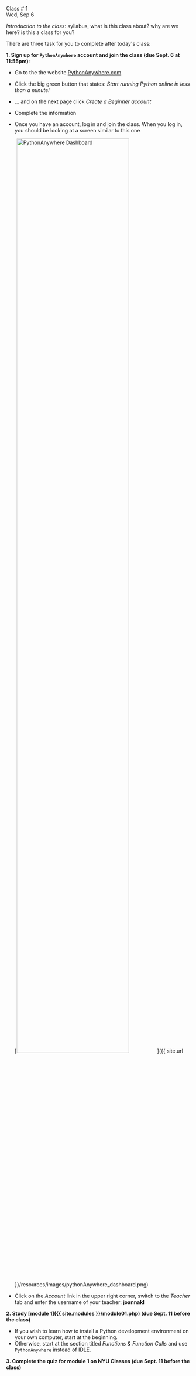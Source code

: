 

<div class="lecture1">



<div class="column_date">
<p markdown="block">

Class # 1 <br> 
Wed, Sep 6 

</p>
</div>



<div class="column_materials" >
<p markdown="block">

*Introduction to the class*: syllabus, what is this class about? why are we here? is this a class for you?<br>

</p>
</div>



<div class="column_assign">
<p markdown="block">

There are three task for you to complete after today's class: 

**1. Sign up for `PythonAnywhere` account and join the class (due Sept. 6 at 11:55pm)**:

* Go to the the website [PythonAnywhere.com](https://www.pythonanywhere.com/)
* Click the big green button that states: *Start running Python online in less than a minute!*
* ... and on the next page click *Create a Beginner account* 
* Complete the information 
* Once you have an account, log in and join the class. When you log in, you should be looking 
at a screen similar to this one 

    [<img src="{{ site.url }}/resources/images/pythonAnywhere_dashboard.png" alt="PythonAnywhere Dashboard" style="width: 80%;"/>]({{ site.url }}/resources/images/pythonAnywhere_dashboard.png)
* Click on the *Account* link in the upper right corner, switch to the *Teacher* tab and
enter the username of your teacher: **joannakl** 


**2. Study [module 1]({{ site.modules }}/module01.php) (due Sept. 11 before the class)**

* If you wish to learn how to install a Python development environment on your own computer, start at the beginning. 
* Otherwise, start at the section titled *Functions & Function Calls* and use `PythonAnywhere` instead of IDLE. 

**3. Complete the quiz for module 1 on NYU Classes (due Sept. 11 before the class)**           


</p>
</div>

</div>
